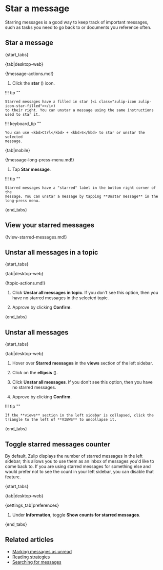 # Star a message

Starring messages is a good way to keep track of important messages, such as
tasks you need to go back to or documents you reference often.

## Star a message

{start_tabs}

{tab|desktop-web}

{!message-actions.md!}

1. Click the **star** (<i class="zulip-icon zulip-icon-star"></i>) icon.

!!! tip ""

    Starred messages have a filled in star (<i class="zulip-icon zulip-icon-star-filled"></i>)
    to their right. You can unstar a message using the same instructions used to star it.

!!! keyboard_tip ""

    You can use <kbd>Ctrl</kbd> + <kbd>S</kbd> to star or unstar the selected
    message.

{tab|mobile}

{!message-long-press-menu.md!}

1. Tap **Star message**.

!!! tip ""

    Starred messages have a "starred" label in the bottom right corner of the
    message. You can unstar a message by tapping **Unstar message** in the
    long-press menu.

{end_tabs}

## View your starred messages

{!view-starred-messages.md!}

## Unstar all messages in a topic

{start_tabs}

{tab|desktop-web}

{!topic-actions.md!}

1. Click **Unstar all messages in topic**. If you don't see this option,
   then you have no starred messages in the selected topic.

1. Approve by clicking **Confirm**.

{end_tabs}

## Unstar all messages

{start_tabs}

{tab|desktop-web}

1. Hover over <i class="zulip-icon zulip-icon-star"></i> **Starred messages**
   in the **views** section of the left sidebar.

1. Click on the **ellipsis** (<i class="zulip-icon zulip-icon-more-vertical"></i>).

1. Click **Unstar all messages**. If you don't see this option,
   then you have no starred messages.

1. Approve by clicking **Confirm**.

!!! tip ""

    If the **views** section in the left sidebar is collapsed, click the
    triangle to the left of **VIEWS** to uncollapse it.

{end_tabs}

## Toggle starred messages counter

By default, Zulip displays the number of starred messages in the left
sidebar; this allows you to use them as an inbox of messages you'd
like to come back to. If you are using starred messages for something
else and would prefer not to see the count in your left sidebar, you
can disable that feature.

{start_tabs}

{tab|desktop-web}

{settings_tab|preferences}

1. Under **Information**, toggle **Show counts for starred messages**.

{end_tabs}

## Related articles

* [Marking messages as unread](/help/marking-messages-as-unread)
* [Reading strategies](/help/reading-strategies)
* [Searching for messages](/help/search-for-messages)
